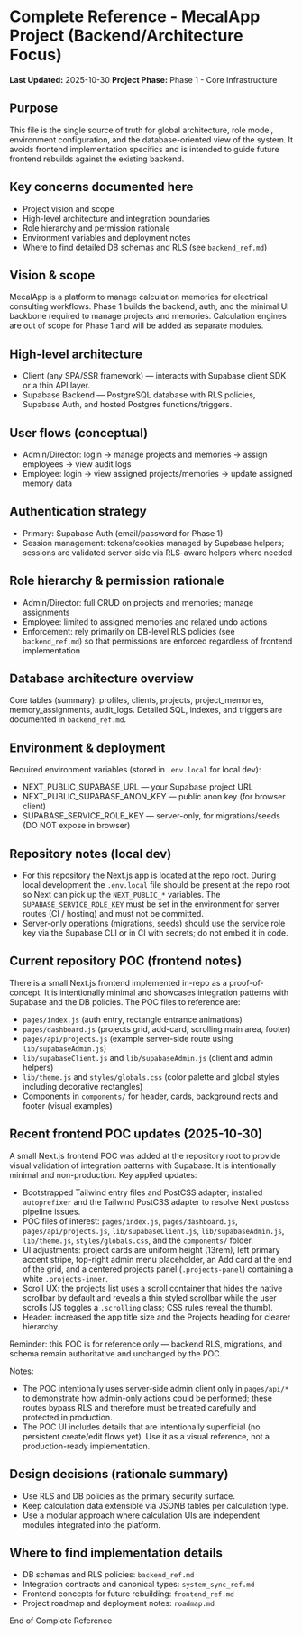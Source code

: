# Complete Reference - MecalApp Project (Backend/Architecture Focus)

**Last Updated:** 2025-10-30
**Project Phase:** Phase 1 - Core Infrastructure

Purpose
-------
This file is the single source of truth for global architecture, role model, environment configuration, and the database-oriented view of the system. It avoids frontend implementation specifics and is intended to guide future frontend rebuilds against the existing backend.

Key concerns documented here
---------------------------
- Project vision and scope
- High-level architecture and integration boundaries
- Role hierarchy and permission rationale
- Environment variables and deployment notes
- Where to find detailed DB schemas and RLS (see `backend_ref.md`)

Vision & scope
--------------
MecalApp is a platform to manage calculation memories for electrical consulting workflows. Phase 1 builds the backend, auth, and the minimal UI backbone required to manage projects and memories. Calculation engines are out of scope for Phase 1 and will be added as separate modules.

High-level architecture
-----------------------
- Client (any SPA/SSR framework) — interacts with Supabase client SDK or a thin API layer.
- Supabase Backend — PostgreSQL database with RLS policies, Supabase Auth, and hosted Postgres functions/triggers.

User flows (conceptual)
------------------------
- Admin/Director: login → manage projects and memories → assign employees → view audit logs
- Employee: login → view assigned projects/memories → update assigned memory data

Authentication strategy
------------------------
- Primary: Supabase Auth (email/password for Phase 1)
- Session management: tokens/cookies managed by Supabase helpers; sessions are validated server-side via RLS-aware helpers where needed

Role hierarchy & permission rationale
-----------------------------------
- Admin/Director: full CRUD on projects and memories; manage assignments
- Employee: limited to assigned memories and related undo actions
- Enforcement: rely primarily on DB-level RLS policies (see `backend_ref.md`) so that permissions are enforced regardless of frontend implementation

Database architecture overview
-----------------------------
Core tables (summary): profiles, clients, projects, project_memories, memory_assignments, audit_logs. Detailed SQL, indexes, and triggers are documented in `backend_ref.md`.

Environment & deployment
------------------------
Required environment variables (stored in `.env.local` for local dev):
- NEXT_PUBLIC_SUPABASE_URL — your Supabase project URL
- NEXT_PUBLIC_SUPABASE_ANON_KEY — public anon key (for browser client)
- SUPABASE_SERVICE_ROLE_KEY — server-only, for migrations/seeds (DO NOT expose in browser)

Repository notes (local dev)
---------------------------
- For this repository the Next.js app is located at the repo root. During local development the `.env.local` file should be present at the repo root so Next can pick up the `NEXT_PUBLIC_*` variables. The `SUPABASE_SERVICE_ROLE_KEY` must be set in the environment for server routes (CI / hosting) and must not be committed.
- Server-only operations (migrations, seeds) should use the service role key via the Supabase CLI or in CI with secrets; do not embed it in code.

Current repository POC (frontend notes)
-------------------------------------
There is a small Next.js frontend implemented in-repo as a proof-of-concept. It is intentionally minimal and showcases integration patterns with Supabase and the DB policies. The POC files to reference are:

- `pages/index.js` (auth entry, rectangle entrance animations)
- `pages/dashboard.js` (projects grid, add-card, scrolling main area, footer)
- `pages/api/projects.js` (example server-side route using `lib/supabaseAdmin.js`)
- `lib/supabaseClient.js` and `lib/supabaseAdmin.js` (client and admin helpers)
- `lib/theme.js` and `styles/globals.css` (color palette and global styles including decorative rectangles)
- Components in `components/` for header, cards, background rects and footer (visual examples)

Recent frontend POC updates (2025-10-30)
---------------------------------------
A small Next.js frontend POC was added at the repository root to provide visual validation of integration patterns with Supabase. It is intentionally minimal and non-production. Key applied updates:

- Bootstrapped Tailwind entry files and PostCSS adapter; installed `autoprefixer` and the Tailwind PostCSS adapter to resolve Next postcss pipeline issues.
- POC files of interest: `pages/index.js`, `pages/dashboard.js`, `pages/api/projects.js`, `lib/supabaseClient.js`, `lib/supabaseAdmin.js`, `lib/theme.js`, `styles/globals.css`, and the `components/` folder.
- UI adjustments: project cards are uniform height (13rem), left primary accent stripe, top-right admin menu placeholder, an Add card at the end of the grid, and a centered projects panel (`.projects-panel`) containing a white `.projects-inner`.
- Scroll UX: the projects list uses a scroll container that hides the native scrollbar by default and reveals a thin styled scrollbar while the user scrolls (JS toggles a `.scrolling` class; CSS rules reveal the thumb).
- Header: increased the app title size and the Projects heading for clearer hierarchy.

Reminder: this POC is for reference only — backend RLS, migrations, and schema remain authoritative and unchanged by the POC.

Notes:
- The POC intentionally uses server-side admin client only in `pages/api/*` to demonstrate how admin-only actions could be performed; these routes bypass RLS and therefore must be treated carefully and protected in production.
- The POC UI includes details that are intentionally superficial (no persistent create/edit flows yet). Use it as a visual reference, not a production-ready implementation.

Design decisions (rationale summary)
-----------------------------------
- Use RLS and DB policies as the primary security surface.
- Keep calculation data extensible via JSONB tables per calculation type.
- Use a modular approach where calculation UIs are independent modules integrated into the platform.

Where to find implementation details
-----------------------------------
- DB schemas and RLS policies: `backend_ref.md`
- Integration contracts and canonical types: `system_sync_ref.md`
- Frontend concepts for future rebuilding: `frontend_ref.md`
- Project roadmap and deployment notes: `roadmap.md`

End of Complete Reference
